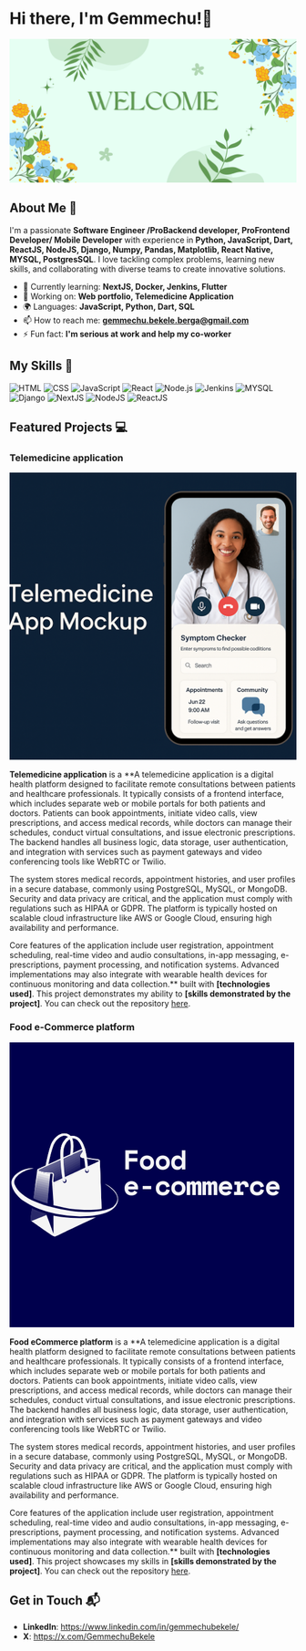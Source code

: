 # Hi there, I'm Gemmechu!👋

![Banner Image](Welcome-Banner.png)
## About Me 🚀

I'm a passionate **Software Engineer /ProBackend developer, ProFrontend Developer/ Mobile Developer** with experience in **Python, JavaScript, Dart, ReactJS, NodeJS, Django, Numpy, Pandas, Matplotlib, React Native, MYSQL, PostgresSQL**. I love tackling complex problems, learning new skills, and collaborating with diverse teams to create innovative solutions.

- 🌱 Currently learning: **NextJS, Docker, Jenkins, Flutter**
- 🔭 Working on: **Web portfolio, Telemedicine Application**
- 🌍 Languages: **JavaScript, Python, Dart, SQL**
- 📫 How to reach me: **gemmechu.bekele.berga@gmail.com**
- ⚡ Fun fact: **I'm serious at work and help my co-worker**

## My Skills 🧠

![HTML](https://img.shields.io/badge/-HTML-E34F26?style=flat-square&logo=html5&logoColor=white)
![CSS](https://img.shields.io/badge/-CSS-1572B6?style=flat-square&logo=css3&logoColor=white)
![JavaScript](https://img.shields.io/badge/-JavaScript-F7DF1E?style=flat-square&logo=javascript&logoColor=black)
![React](https://img.shields.io/badge/-React-61DAFB?style=flat-square&logo=react&logoColor=black)
![Node.js](https://img.shields.io/badge/-Node.js-339933?style=flat-square&logo=node.js&logoColor=white)
![Jenkins](https://img.shields.io/badge/Jenkins-49728B?style=for-the-badge&logo=jenkins&logoColor=white)
![MYSQL](https://img.shields.io/badge/MySQL-005C84?style=for-the-badge&logo=mysql&logoColor=white)
![Django](https://img.shields.io/badge/Django-092E20?style=for-the-badge&logo=django&logoColor=green)
![NextJS](https://img.shields.io/badge/next%20js-000000?style=for-the-badge&logo=nextdotjs&logoColor=white)
![NodeJS](https://img.shields.io/badge/Node%20js-339933?style=for-the-badge&logo=nodedotjs&logoColor=white)
![ReactJS](https://img.shields.io/badge/React-20232A?style=for-the-badge&logo=react&logoColor=61DAFB)

## Featured Projects 💻

###  Telemedicine application

![Project 1 Screenshot](mock-app.png)

**Telemedicine application** is a **A telemedicine application is a digital health platform designed to facilitate remote consultations between patients and healthcare professionals. It typically consists of a frontend interface, which includes separate web or mobile portals for both patients and doctors. Patients can book appointments, initiate video calls, view prescriptions, and access medical records, while doctors can manage their schedules, conduct virtual consultations, and issue electronic prescriptions. The backend handles all business logic, data storage, user authentication, and integration with services such as payment gateways and video conferencing tools like WebRTC or Twilio.

The system stores medical records, appointment histories, and user profiles in a secure database, commonly using PostgreSQL, MySQL, or MongoDB. Security and data privacy are critical, and the application must comply with regulations such as HIPAA or GDPR. The platform is typically hosted on scalable cloud infrastructure like AWS or Google Cloud, ensuring high availability and performance.

Core features of the application include user registration, appointment scheduling, real-time video and audio consultations, in-app messaging, e-prescriptions, payment processing, and notification systems. Advanced implementations may also integrate with wearable health devices for continuous monitoring and data collection.** built with **[technologies used]**. This project demonstrates my ability to **[skills demonstrated by the project]**. You can check out the repository [here](project_1_repository_link).

### Food e-Commerce platform

![Project 2 Screenshot](food.png)

**Food eCommerce platform** is a **A telemedicine application is a digital health platform designed to facilitate remote consultations between patients and healthcare professionals. It typically consists of a frontend interface, which includes separate web or mobile portals for both patients and doctors. Patients can book appointments, initiate video calls, view prescriptions, and access medical records, while doctors can manage their schedules, conduct virtual consultations, and issue electronic prescriptions. The backend handles all business logic, data storage, user authentication, and integration with services such as payment gateways and video conferencing tools like WebRTC or Twilio.

The system stores medical records, appointment histories, and user profiles in a secure database, commonly using PostgreSQL, MySQL, or MongoDB. Security and data privacy are critical, and the application must comply with regulations such as HIPAA or GDPR. The platform is typically hosted on scalable cloud infrastructure like AWS or Google Cloud, ensuring high availability and performance.

Core features of the application include user registration, appointment scheduling, real-time video and audio consultations, in-app messaging, e-prescriptions, payment processing, and notification systems. Advanced implementations may also integrate with wearable health devices for continuous monitoring and data collection.** built with **[technologies used]**. This project showcases my skills in **[skills demonstrated by the project]**. You can check out the repository [here](project_2_repository_link).


## Get in Touch 📬

- **LinkedIn**:  https://www.linkedin.com/in/gemmechubekele/
- **X**:  https://x.com/GemmechuBekele


```
